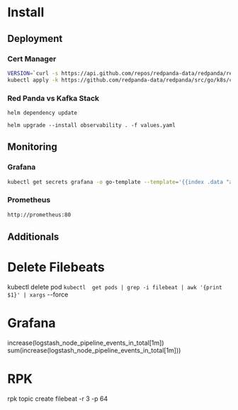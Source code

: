 # Install

## Deployment

### Cert Manager

```bash
VERSION=`curl -s https://api.github.com/repos/redpanda-data/redpanda/releases/latest | grep tag_name | grep -Po "tag_name\": \"\K[a-z0-9A-Z\.]*"`
kubectl apply -k https://github.com/redpanda-data/redpanda/src/go/k8s/config/crd?ref=$VERSION
```

### Red Panda vs Kafka Stack

```
helm dependency update

helm upgrade --install observability . -f values.yaml
```

## Monitoring

### Grafana

```bash
kubectl get secrets grafana -o go-template --template='{{index .data "admin-password"}}' | base64 -d
```

### Prometheus

```bash
http://prometheus:80
```

## Additionals

# Delete Filebeats

kubectl delete pod `kubectl  get pods | grep -i filebeat | awk '{print $1}' | xargs` --force

# Grafana

increase(logstash_node_pipeline_events_in_total[1m])
sum(increase(logstash_node_pipeline_events_in_total[1m]))

# RPK

rpk topic create filebeat -r 3 -p 64